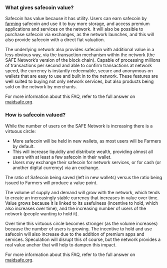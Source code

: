 ### What gives safecoin value?

Safecoin has value because it has utility. Users can earn safecoin by [farming](http://maidsafe.net/SystemDocs/user_perspective/farmers.html) safecoin and use it to buy more storage, and access premium applications and services on the network. It will also be possible to purchase safecoin via exchanges, as the network launches, and this will also provide safecoin with a direct fiat valuation.

The underlying network also provides safecoin with additional value in a less obvious way, via the transaction mechanism within the network (the SAFE Network’s version of the block chain). Capable of processing millions of transactions per second and able to confirm transactions at network speed, the currency is instantly redeemable, secure and anonymous on wallets that are easy to use and built in to the network. These features are well suited to buying not only network services, but also products being sold on the network by merchants.

For more information about this FAQ, refer to the full answer on [maidsafe.org](https://maidsafe.org/t/what-gives-safecoin-value-and-differentiates-it-from-altcoins/411).

### How is safecoin valued?

While the number of users on the SAFE Network is increasing there is a virtuous circle:

* More safecoin will be held in new wallets, as most users will be Farmers by default.
* This will increase liquidity and distribute wealth, providing almost all users with at least a few safecoin in their wallet.
* Users may exchange their safecoin for network services, or for cash (or another digital currency) via an exchange.

The ratio of Safecoin being saved (left in new wallets) versus the ratio being issued to Farmers will produce a value point.

The volume of supply and demand will grow with the network, which tends to create an increasingly stable currency that increases in value over time. Value grows because it is linked to its usefulness (incentive to hold, which also increases over time), and the increasing number of users of the network (people wanting to hold it).

Over time this virtuous circle becomes stronger (as the volume increases) because the number of users is growing. The incentive to hold and use safecoin will also increase due to the addition of premium apps and services. Speculation will disrupt this of course, but the network provides a real value anchor that will help to dampen this impact.

For more information about this FAQ, refer to the full answer on [maidsafe.org](https://maidsafe.org/t/what-gives-safecoin-value-and-differentiates-it-from-altcoins/411).
